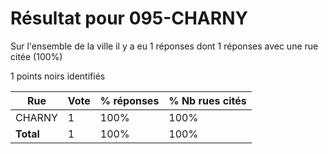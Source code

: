 # Résultat pour 095-CHARNY

Sur l'ensemble de la ville il y a eu 1 réponses dont 1 réponses avec une rue citée (100%)

1 points noirs identifiés

| Rue | Vote | % réponses | % Nb rues cités|
|-----|------|------------|----------------|
| CHARNY | 1 | 100% | 100%|
| **Total** | 1 | 100% | 100%|

